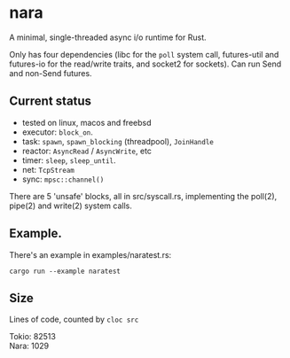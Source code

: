 # nara

A minimal, single-threaded async i/o runtime for Rust.

Only has four dependencies (libc for the `poll` system call, futures-util and futures-io
for the read/write traits, and socket2 for sockets). Can run Send and non-Send futures.

## Current status

- tested on linux, macos and freebsd
- executor: `block_on`.
- task: `spawn`, `spawn_blocking` (threadpool), `JoinHandle`
- reactor: `AsyncRead` / `AsyncWrite`, etc
- timer: `sleep`, `sleep_until`.
- net: `TcpStream`
- sync: `mpsc::channel()`

There are 5 'unsafe' blocks, all in src/syscall.rs, implementing
the poll(2), pipe(2) and write(2) system calls.

## Example.

There's an example in examples/naratest.rs:

```
cargo run --example naratest
```

## Size
Lines of code, counted by `cloc src`

Tokio: 82513  
Nara:  1029
